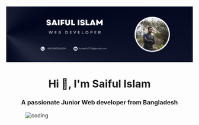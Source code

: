 ![Banner](https://github.com/saiful693/saiful693/blob/main/git-hub%20Banner.png)
<h1 align="center">Hi 👋, I'm Saiful Islam</h1>
<h3 align="center">A passionate Junior Web developer from Bangladesh</h3>

<div style="display: flex; justify-content: center; height: 100vh;">
  <img alt="coding" width="400" src="https://user-images.githubusercontent.com/58518192/87162442-bf3e8180-c2e7-11ea-9f2a-53a50306b7ce.gif">
</div>


<p align="left"> <img src="https://komarev.com/ghpvc/?username=saiful693&label=Profile%20views&color=0e75b6&style=flat" alt="saiful693" /> </p>

- 🌱 I’m currently learning **Next JS**

- 👨‍💻 All of my projects are available at [https://saiful-portfolio-b029e.web.app/](https://saiful-portfolio-b029e.web.app/)

- 📫 How to reach me **bdsaiful770@gmail.com**



<h3 align="left">Connect with me:</h3>
<p align="left">
<a href="https://linkedin.com/in/saiful-islam770" target="blank"><img align="center" src="https://raw.githubusercontent.com/rahuldkjain/github-profile-readme-generator/master/src/images/icons/Social/linked-in-alt.svg" alt="saiful-islam770" height="30" width="40" /></a>
<a href="https://fb.com/realmindsaiful.islam" target="blank"><img align="center" src="https://raw.githubusercontent.com/rahuldkjain/github-profile-readme-generator/master/src/images/icons/Social/facebook.svg" alt="realmindsaiful.islam" height="30" width="40" /></a>
</p>

<h3 align="left">Languages and Tools:</h3>
<p align="left"> <a href="https://www.cprogramming.com/" target="_blank" rel="noreferrer"> <img src="https://raw.githubusercontent.com/devicons/devicon/master/icons/c/c-original.svg" alt="c" width="40" height="40"/> </a> <a href="https://www.w3schools.com/css/" target="_blank" rel="noreferrer"> <img src="https://raw.githubusercontent.com/devicons/devicon/master/icons/css3/css3-original-wordmark.svg" alt="css3" width="40" height="40"/> </a> <a href="https://expressjs.com" target="_blank" rel="noreferrer"> <img src="https://raw.githubusercontent.com/devicons/devicon/master/icons/express/express-original-wordmark.svg" alt="express" width="40" height="40"/> </a> <a href="https://www.w3.org/html/" target="_blank" rel="noreferrer"> <img src="https://raw.githubusercontent.com/devicons/devicon/master/icons/html5/html5-original-wordmark.svg" alt="html5" width="40" height="40"/> </a> <a href="https://developer.mozilla.org/en-US/docs/Web/JavaScript" target="_blank" rel="noreferrer"> <img src="https://raw.githubusercontent.com/devicons/devicon/master/icons/javascript/javascript-original.svg" alt="javascript" width="40" height="40"/> </a> <a href="https://www.mongodb.com/" target="_blank" rel="noreferrer"> <img src="https://raw.githubusercontent.com/devicons/devicon/master/icons/mongodb/mongodb-original-wordmark.svg" alt="mongodb" width="40" height="40"/> </a> <a href="https://www.mysql.com/" target="_blank" rel="noreferrer"> <img src="https://raw.githubusercontent.com/devicons/devicon/master/icons/mysql/mysql-original-wordmark.svg" alt="mysql" width="40" height="40"/> </a> <a href="https://nodejs.org" target="_blank" rel="noreferrer"> <img src="https://raw.githubusercontent.com/devicons/devicon/master/icons/nodejs/nodejs-original-wordmark.svg" alt="nodejs" width="40" height="40"/> </a> <a href="https://reactjs.org/" target="_blank" rel="noreferrer"> <img src="https://raw.githubusercontent.com/devicons/devicon/master/icons/react/react-original-wordmark.svg" alt="react" width="40" height="40"/> </a> </p>

<p><img align="left" src="https://github-readme-stats.vercel.app/api/top-langs?username=saiful693&show_icons=true&locale=en&layout=compact" alt="saiful693" /></p>

<p>&nbsp;<img align="center" src="https://github-readme-stats.vercel.app/api?username=saiful693&show_icons=true&locale=en" alt="saiful693" /></p>

<p><img align="center" src="https://github-readme-streak-stats.herokuapp.com/?user=saiful693&" alt="saiful693" /></p>
